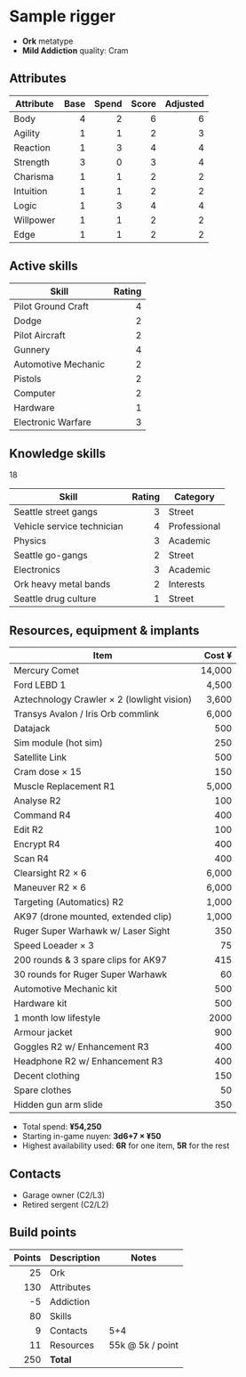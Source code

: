 # Sample rigger

* **Ork** metatype
* **Mild Addiction** quality: Cram

## Attributes

| Attribute     | Base  | Spend | Score | Adjusted  |
| ---------     | ----: | ----: | ----: | -------:  |
| Body          | 4     | 2     | 6     | 6         |
| Agility       | 1     | 1     | 2     | 3         |
| Reaction      | 1     | 3     | 4     | 4         |
| Strength      | 3     | 0     | 3     | 4         |
| Charisma      | 1     | 1     | 2     | 2         |
| Intuition     | 1     | 1     | 2     | 2         |
| Logic         | 1     | 3     | 4     | 4         |
| Willpower     | 1     | 1     | 2     | 2         |
| Edge          | 1     | 1     | 2     | 2         |

## Active skills

| Skill                 | Rating    |
| -----                 | -----:    |
| Pilot Ground Craft    | 4         |
| Dodge                 | 2         |
| Pilot Aircraft        | 2         |
| Gunnery               | 4         |
| Automotive Mechanic   | 2         |
| Pistols               | 2         |
| Computer              | 2         |
| Hardware              | 1         |
| Electronic Warfare    | 3         |

## Knowledge skills

18

| Skill                             | Rating    | Category      |
| -----                             | -----:    | --------      |
| Seattle street gangs              | 3         | Street        |
| Vehicle service technician        | 4         | Professional  |
| Physics                           | 3         | Academic      |
| Seattle go-gangs                  | 2         | Street        |
| Electronics                       | 3         | Academic      |
| Ork heavy metal bands             | 2         | Interests     |
| Seattle drug culture              | 1         | Street        |

## Resources, equipment & implants

| Item                                          | Cost ¥    |
| ----                                          | -----:    |
| Mercury Comet                                 | 14,000    |
| Ford LEBD 1                                   | 4,500     |
| Aztechnology Crawler × 2 (lowlight vision)    | 3,600     |
| Transys Avalon / Iris Orb commlink            | 6,000     |
| Datajack                                      | 500       |
| Sim module (hot sim)                          | 250       |
| Satellite Link                                | 500       |
| Cram dose × 15                                | 150       |
| Muscle Replacement R1                         | 5,000     |
| Analyse R2                                    | 100       |
| Command R4                                    | 400       |
| Edit R2                                       | 100       |
| Encrypt R4                                    | 400       |
| Scan R4                                       | 400       |
| Clearsight R2 × 6                             | 6,000     |
| Maneuver R2 × 6                               | 6,000     |
| Targeting (Automatics) R2                     | 1,000     |
| AK97 (drone mounted, extended clip)           | 1,000     |
| Ruger Super Warhawk w/ Laser Sight            | 350       |
| Speed Loeader × 3                             | 75        |
| 200 rounds & 3 spare clips for AK97           | 415       |
| 30 rounds for Ruger Super Warhawk             | 60        |
| Automotive Mechanic kit                       | 500       |
| Hardware kit                                  | 500       |
| 1 month low lifestyle                         | 2000      |
| Armour jacket                                 | 900       |
| Goggles R2 w/ Enhancement R3                  | 400       |
| Headphone R2 w/ Enhancement R3                | 400       |
| Decent clothing                               | 150       |
| Spare clothes                                 | 50        |
| Hidden gun arm slide                          | 350       |

* Total spend: **¥54,250**
* Starting in-game nuyen: **3d6+7 × ¥50**
* Highest availability used: **6R** for one item, **5R** for the rest

## Contacts

* Garage owner (C2/L3)
* Retired sergent (C2/L2)

## Build points

| Points    | Description   | Notes             |
| -----:    | -----------   | -----             |
| 25        | Ork           |                   |
| 130       | Attributes    |                   |
| -5        | Addiction     |                   |
| 80        | Skills        |                   |
| 9         | Contacts      | 5+4               |
| 11        | Resources     | 55k @ 5k / point  |
| 250       | **Total**     |                   |
